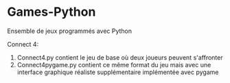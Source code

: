 # Games-Python
Ensemble de jeux programmés avec Python

Connect 4:
1. Connect4.py contient le jeu de base où deux joueurs peuvent s'affronter
2. Connect4pygame.py contient ce même format du jeu mais avec une interface graphique réaliste supplémentaire implémentée avec pygame
